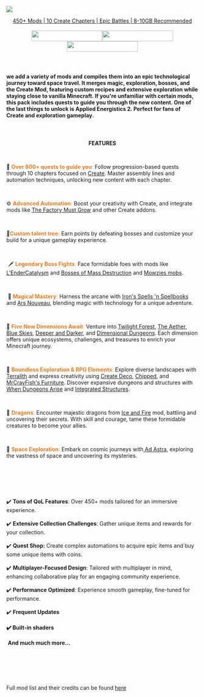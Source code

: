 <a href="https://www.curseforge.com/minecraft/modpacks/create-beyond-earth" rel="nofollow"><img src="https://i.imgur.com/hoidEzL.png">
<br/>
<p align="center">450+ Mods | 10 Create Chapters | Epic Battles | 8-10GB Recommended
<br/>
<br/>
<a href="https://dsc.gg/varox" rel="nofollow"><img src="https://img.shields.io/discord/1335242510888337439?style=for-the-badge&logo=discord&logoColor=fff&label=Varoxcraft&labelColor=0c1323&color=f97044" width="186" height="28"></a><a href="https://www.curseforge.com/minecraft/modpacks/create-beyond-earth" rel="nofollow"><img src="https://img.shields.io/curseforge/game-versions/856978?style=for-the-badge&logo=curseforge&label=Version&labelColor=0c1323&color=f97044" width="186" height="28"></a><a href="https://ko-fi.com/britakee" rel="nofollow"><img src="https://img.shields.io/static/v1?label=ko-fi&amp;message=Buy me a coffee&amp;color=f97044&amp;labelColor=0c1323&amp;style=for-the-badge&amp;logo=kofi&amp;logoColor=fff" alt="" width="186" height="28"></a>
<br/>

#

<br/>
<strong>we add a variety of modѕ and compileѕ them into an epic technological journey toward ѕpace travel. It merges magic, exploration, bosses, and the Create Mod, featuring custom recipes and extensive exploration while staying close to vanilla Minecraft. If you're unfamiliar with certain mods, this pack includes quests to guide you through the new content. One of the last things to unlock is Applied Energistics 2. Perfect for fans of Create and exploration gameplay.</strong>
<br/>
<br/>

#

<p align="center"><strong>FEATURES</strong></p>
<br/>
<p>📖 <span style="color:#e67e23"><strong>Over 800+ quests to guide you</strong>: </span>Follow progression-based quests through 10 chapters focused on <span style="text-decoration:underline">Create</span>. Master assembly lines and automation techniques, unlocking new content with each chapter.</p>
<br/>
<p>⚙️<span style="color:#e67e23"> <strong>Advanced Automation</strong>:</span> Boost your creativity with Create, and integrate mods like <span style="text-decoration:underline">The Factory Must Grow</span> and other Create addons.</p>
<br/>
<p>🌟<span style="color:#e67e23"><strong>Custom talent tree:</strong></span> Earn points by defeating bosses and customize your build for a unique gameplay experience.</p>
<br/>
<p>&nbsp;🗡 <span style="color:#e67e23"><strong>Legendary Boss Fights</strong>:</span> Face formidable foes with mods like <span style="text-decoration:underline">L'EnderCatalysm</span> and <span style="text-decoration:underline">Bosses of Mass Destruction</span>&nbsp;and <span style="text-decoration:underline">Mowzies mobs</span>.</p>
<br/>
<p>&nbsp;🔮<span style="color:#e67e23"> <strong>Magical Mastery</strong>:</span> Harness the arcane with <span style="text-decoration:underline">Iron's Spells 'n Spellbooks</span> and <span style="text-decoration:underline">Ars Nouveau</span>, blending magic with technology for a unique adventure.</p>
<br/>
<p>🌌 <span style="color:#e67e23"><strong>Five New Dimensions Await</strong>:</span> Venture into <span style="text-decoration:underline">Twilight Forest</span>, <span style="text-decoration:underline">The Aether</span>, <span style="text-decoration:underline">Blue Skies</span>, <span style="text-decoration:underline">Deeper and Darker</span>, and <span style="text-decoration:underline">Dimensional Dungeons</span>. Each dimension offers unique ecosystems, challenges, and treasures to enrich your Minecraft journey.</p>
<br/>
<p>🏡<span style="color:#e67e23"> <strong>Boundless Exploration &amp; RPG Elements</strong>:</span> Explore diverse landscapes with <span style="text-decoration:underline">Terralith</span> and express creativity using <span style="text-decoration:underline">Create Deco</span>, <span style="text-decoration:underline">Chipped</span>, and <span style="text-decoration:underline">MrCrayFish's Furniture</span>. Discover expansive dungeons and structures with <span style="text-decoration:underline">When Dungeons Arise</span> and <span style="text-decoration:underline">Integrated Structures</span>.</p>
<br/>
<p>🐉 <span style="color:#e67e23"><strong>Dragons</strong>:</span> Encounter majestic dragons from <span style="text-decoration:underline">Ice and Fire</span> mod, battling and uncovering their secrets. With skill and courage, tame these formidable creatures to become your allies.</p>
<br/>
<p>🚀&nbsp;<span style="color:#e67e23"><strong>Space Exploration</strong>:</span> Embark on cosmic journeys with<span style="text-decoration:underline"> Ad Astra</span>, exploring the vastness of space and uncovering its mysteries.&nbsp;</p>
<br/>

#

<br/>
<p>✔️&nbsp;<strong>Tons of QoL Features</strong>: Over 450+ mods tailored for an immersive experience.<br><br>✔️&nbsp;<strong>Extensive Collection Challenges</strong>: Gather unique items and rewards for your collection.<br><br>✔️ <strong>Quest Shop:</strong> Create complex automations to acquire epic items and buy some unique items with coins.<br><br>✔️ <strong>Multiplayer-Focused Design</strong>: Tailored with multiplayer in mind, enhancing collaborative play for an engaging community experience.<br><br>✔️ <strong>Performance Optimized</strong>: Experience smooth gameplay, fine-tuned for performance.<br><br>✔️ <strong>Frequent Updates<br><br>✔️ Built-in shaders<br><br></strong>&nbsp;<strong>And much much more...</strong></p>
<br/>

#

<br/>
<p>Full mod list and their credits can be found&nbsp;<a href="https://curseforge.com/minecraft/modpacks/create-beyond-earth/relations/dependents" rel="nofollow">here</a></p>

